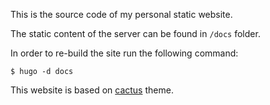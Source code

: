 This is the source code of my personal static website.

The static content of the server can be found in `/docs` folder.

In order to re-build the site run the following command:

```shell
$ hugo -d docs
```

This website is based on [cactus](https://github.com/probberechts/hexo-theme-cactus) theme.